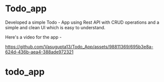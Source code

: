 # Todo_app
Developed a simple Todo - App using Rest API with CRUD operations and a simple and clean UI which is easy to understand.

Here's a video for the app - 

https://github.com/Vasugupta13/Todo_App/assets/98811369/695b3e8a-624d-436b-aea4-388ade972321

# todo_app
